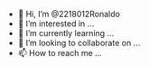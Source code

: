 - 👋 Hi, I’m @2218012Ronaldo
- 👀 I’m interested in ...
- 🌱 I’m currently learning ...
- 💞️ I’m looking to collaborate on ...
- 📫 How to reach me ...

<!---
2218012Ronaldo/2218012Ronaldo is a ✨ special ✨ repository because its `README.md` (this file) appears on your GitHub profile.
You can click the Preview link to take a look at your changes.
--->
